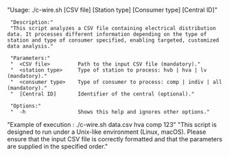  "Usage: ./c-wire.sh [CSV file] [Station type] [Consumer type] [Central ID]"
    
     "Description:"
     "This script analyzes a CSV file containing electrical distribution data. It processes different information depending on the type of station and type of consumer specified, enabling targeted, customized data analysis."
    
     "Parameters:"
     "  <CSV file>         Path to the input CSV file (mandatory)."
     "  <station type>     Type of station to process: hvb | hva | lv (mandatory)."
     "  <consumer type>    Type of consumer to process: comp | indiv | all (mandatory)."
     "  [Central ID]       Identifier of the central (optional)."

     "Options:"
     "  -h                 Shows this help and ignores other options."

"Example of execution : ./c-wire.sh data.csv hva comp 123"
"This script is designed to run under a Unix-like environment (Linux, macOS). Please ensure that the input CSV file is correctly formatted and that the parameters are supplied in the specified order."
